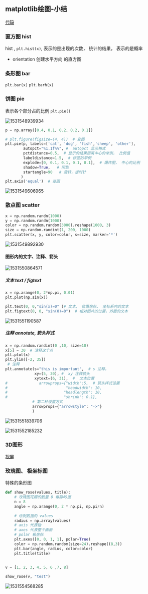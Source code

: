 ## matplotlib绘图-小结

[代码](https://github.com/zhangMingLu/grocery/blob/master/04-%E6%9C%BA%E5%99%A8%E5%AD%A6%E4%B9%A0%E6%95%B0%E5%88%86%E6%9E%90/%E6%9C%BA%E5%99%A8%E5%AD%A6%E4%B9%A0%E5%9F%BA%E7%A1%80%E6%95%99%E7%A8%8B/matplotlib%E7%BB%98%E5%9B%BE.ipynb)

### 直方图 hist

hist ,  `plt.hist(x)`, 表示的是出现的次数， 统计的结果， 表示的是概率

*   orientation 创建水平方向 的直方图

### 条形图 bar

`plt.bar(x)`  `plt.barh(x)`



### 饼图  pie

表示各个部分占的比例 `plt.pie()`

![1531548939934](../11-%E6%95%B0%E6%8D%AE%E5%88%86%E6%9E%90%E5%92%8C%E6%9C%BA%E5%99%A8%E5%AD%A6%E4%B9%A0/assets/1531548939934.png)

```python
p = np.array([0.4, 0.1, 0.2, 0.2, 0.1])

# plt.figure(figsize=(4, 4))  # 变圆  
plt.pie(p, labels=['cat', 'dog', 'fish','sheep', 'other'],
        autopct="%1.1f%%", #  autopct 显示格式
        pctdistance=0.5,  # 显示的结果距离中心的举例， 比例值
        labeldistance=1.5,  # 标签的举例
        explode=[0, 0.1, 0.1, 0.1, 0.1],  # 爆炸图， 中心的比例
        shadow=True,   # 阴影
        startangle=90   # 旋转，逆时针
       )
plt.axis('equal')  # 变圆
```

![1531549606965](../11-%E6%95%B0%E6%8D%AE%E5%88%86%E6%9E%90%E5%92%8C%E6%9C%BA%E5%99%A8%E5%AD%A6%E4%B9%A0/assets/1531549606965.png)



### 散点图  scatter

```python
x = np.random.randn(1000)
y = np.random.randn(1000)
color = np.random.random(3000).reshape(1000, 3)
size = np.random.randint(1, 200, 1000)
plt.scatter(x, y, color=color, s=size, marker='*')
```

![1531549892930](../11-%E6%95%B0%E6%8D%AE%E5%88%86%E6%9E%90%E5%92%8C%E6%9C%BA%E5%99%A8%E5%AD%A6%E4%B9%A0/assets/1531549892930.png)

#### 图形内的文字、注释、箭头

![1531550864571](../11-%E6%95%B0%E6%8D%AE%E5%88%86%E6%9E%90%E5%92%8C%E6%9C%BA%E5%99%A8%E5%AD%A6%E4%B9%A0/assets/1531550864571.png)

##### 文本 text / figtext

```python
x = np.arange(0, 2*np.pi, 0.01)
plt.plot(np.sin(x)) 

plt.text(0, 0,"sin(x)=0" )# 文本， 位置坐标， 坐标系内的文本
plt.figtext(0, 0, "sin(0)=0")  # 相对图片的位置，外面的文本
```

![1531551190587](../11-%E6%95%B0%E6%8D%AE%E5%88%86%E6%9E%90%E5%92%8C%E6%9C%BA%E5%99%A8%E5%AD%A6%E4%B9%A0/assets/1531551190587.png)

##### 注释 annotate, 箭头样式

```python
x = np.random.randint(0 ,10, size=10)
x[5] = 30  # 注释这个点
plt.plot(x)
plt.ylim([-2, 35])
 # 注释 
plt.annotate(s="this is important",  # s 注释，
             xy=(5, 30), #  xy 注释箭头
             xytext=(6, 31),  #  文本位置
#              arrowprops={"width":5,  # 箭头样式设置
#                          "headwidth": 10,
#                         "headlength": 10,
#                         "shrink": 0.1},
            # 第二种设置方式
            arrowprops={"arrowstyle": "->"}
            )   

```

![1531551839706](../11-%E6%95%B0%E6%8D%AE%E5%88%86%E6%9E%90%E5%92%8C%E6%9C%BA%E5%99%A8%E5%AD%A6%E4%B9%A0/assets/1531551839706.png)

![1531552185232](../11-%E6%95%B0%E6%8D%AE%E5%88%86%E6%9E%90%E5%92%8C%E6%9C%BA%E5%99%A8%E5%AD%A6%E4%B9%A0/assets/1531552185232.png)



### 3D图形

[视屏](http://www.codingke.com/v/6215-lesson-328-course)



### 玫瑰图、 极坐标图

特殊的条形图

```python
def show_rose(values, title):
    # 玫瑰图花瓣的数量 8 每瓣45度
    n = 8
    angle = np.arange(0, 2 * np.pi, np.pi/n)
    
    # 绘制数据的 values
    radius = np.array(values)
    # axis 代表轴
    # axes 代表整个画面  
    # polar 极坐标
    plt.axes([0, 0, 1, 1], polar=True)
    color = np.random.random(size=24).reshape((8,3))
    plt.bar(angle, radius, color=color)
    plt.title(title)
    
  
v = [1, 2, 3, 4, 5, 6 ,7, 8]

show_rose(v, "test")
```





![1531554568285](../11-%E6%95%B0%E6%8D%AE%E5%88%86%E6%9E%90%E5%92%8C%E6%9C%BA%E5%99%A8%E5%AD%A6%E4%B9%A0/assets/1531554568285.png)







